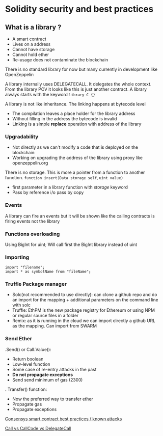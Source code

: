 # Solidity security and best practices

## What is a library ?
* A smart contract
* Lives on a address
* Cannot have storage
* Cannot hold ether
* Re-usage does not contaminate the blockchain

There is no standard library for now but many currently in development like OpenZeppelin

A library internally uses DELEGATECALL. It delegates the whole context. From the library POV it looks like this is just another contract.
A library always starts with the keyword ```library C {}```

A library is not like inheritance. The linking happens at bytecode level
* The compilation leaves a place holder for the library address
* Without filling in the address the bytecode is invalid
* Linking is a simple **replace** operation with address of the library

### Upgradability
* Not directly as we can't modify a code that is deployed on the blockchain
* Working on upgrading the address of the library using proxy like openzeppelin.org

There is no storage. This is more a pointer from a function to another function.
```function insert(Data storage self,uint value)```
* first parameter in a library function with *storage* keyword
* Pass by reference i/o pass by copy

### Events
A library can fire an events but it will be shown like the calling contracts is firing events not the library

### Functions overloading
Using BigInt for uint;
Will call first the BigInt library instead of uint

### Importing
```
import "filename";
import * as symbolName from "fileName";
```

### Truffle Package manager

* Solc(not recommended to use directly): can clone a github repo and do an import for the mapping + additional parameters on the command line with solc
* Truffle: EthPM is the new package registry for Ethereum or using NPM or regular source files in a folder
* Remix: as it is running in the cloud we can import directly a github URL as the mapping. Can import from SWARM

### Send Ether

.Send() or Call.Value():
* Return boolean
* Low-level function
* Some case of re-entry attacks in the past
* **Do not propagate exceptions**
* Send send minimum of gas (2300)

. Transfer() function:
* Now the preferred way to transfer ether
* Propagate gas
* Propagate exceptions

[Consensys smart contract best practices / known attacks](https://consensys.github.io/smart-contract-best-practices/known_attacks/)

[Call vs CallCode vs DelegateCall](https://ethereum.stackexchange.com/questions/3667/difference-between-call-callcode-and-delegatecall)




